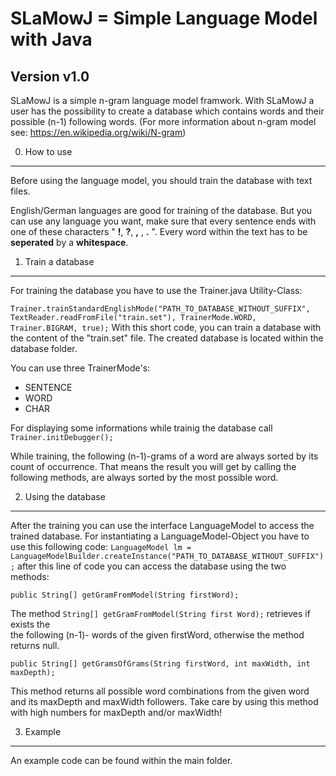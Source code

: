SLaMowJ = Simple Language Model with Java 
=========================================


Version v1.0
------------

SLaMowJ is a simple n-gram language model framwork. 
With SLaMowJ a user has the possibility to create a  database which 
contains words and their possible (n-1) following words. 
(For more information about n-gram model see: https://en.wikipedia.org/wiki/N-gram)

0. How to use
----------

Before using the language model, you should train the database with text files.

English/German languages are good for training of the database.
But you can use any language you want, make sure that every sentence ends with 
one of these characters " **!**, **?**, **,** , **.** ". 
Every word within the text has to be **seperated** by a **whitespace**.  

1. Train a database
-------------------
For training the database you have to use the Trainer.java Utility-Class:

`Trainer.trainStandardEnglishMode("PATH_TO_DATABASE_WITHOUT_SUFFIX", TextReader.readFromFile("train.set"),
					TrainerMode.WORD, Trainer.BIGRAM, true);`
With this short code, you can train a database with the content of the "train.set" file.
The created database is located within the database folder.

You can use three TrainerMode's:
- SENTENCE
- WORD
- CHAR

For displaying some informations while trainig the database call `Trainer.initDebugger();`

While training, the following (n-1)-grams of a word are always sorted by its count of occurrence. 
That means the result you will get by calling the following methods, are always sorted by the most possible word.

2. Using the database
---------------------
After the training you can use the interface LanguageModel to access the trained database.
For instantiating a LanguageModel-Object you have to use this following code:
`LanguageModel lm = LanguageModelBuilder.createInstance("PATH_TO_DATABASE_WITHOUT_SUFFIX");`
after this line of code you can access the database using the two methods:

`public String[] getGramFromModel(String firstWord);`

The method `String[] getGramFromModel(String first Word);` retrieves  if exists the  
the following (n-1)- words of the given firstWord, otherwise the method returns null.


`public String[] getGramsOfGrams(String firstWord, int maxWidth, int maxDepth);`

This method returns all possible word combinations from the given word and its maxDepth and maxWidth followers.
Take care by using this method with high numbers for maxDepth and/or maxWidth!

3. Example
----------
An example code can be found within the main folder.




